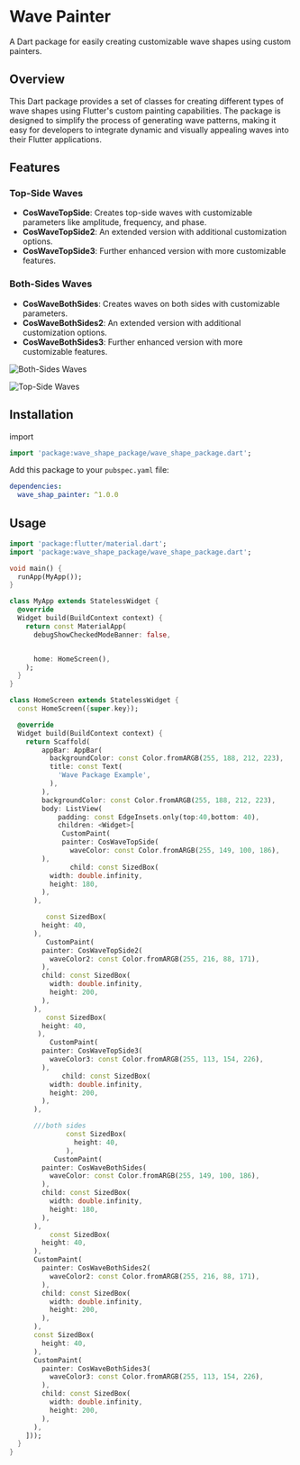 <!--
Developer:Haneen Amer , Zeena Ibrahem
Github:https://github.com/haneenAmer/wave_shapes_package_repo
Github : https://github.com/Zeena0-0
-->

# Wave Painter

A Dart package for easily creating customizable wave shapes using custom painters.

## Overview

This Dart package provides a set of classes for creating different types of wave shapes using Flutter's
custom painting capabilities. The package is designed to simplify the process of generating wave
patterns, making it easy for developers to integrate dynamic and visually appealing waves into their
Flutter applications.

## Features

### Top-Side Waves

- **CosWaveTopSide**: Creates top-side waves with customizable parameters like amplitude, frequency, and phase. 
- **CosWaveTopSide2**: An extended version with additional customization options.
- **CosWaveTopSide3**: Further enhanced version with more customizable features.

### Both-Sides Waves

- **CosWaveBothSides**: Creates waves on both sides with customizable parameters. 
- **CosWaveBothSides2**: An extended version with additional customization options. 
- **CosWaveBothSides3**: Further enhanced version with more customizable features. 

![Both-Sides Waves](https://cdn.discordapp.com/attachments/1166330871389884477/1194717935558725713/IMG_20240110_220200_451.png?ex=65b15ec8&is=659ee9c8&hm=e464b300fe952a54b1448b213f71fc5739ced03c26c1454da697fefd18262e6e&)

![Top-Side Waves](https://cdn.discordapp.com/attachments/1166330871389884477/1194717936137547806/IMG_20240110_220201_194.png?ex=65b15ec8&is=659ee9c8&hm=30111feaf51f1635d3d9a85200a3b90636370ac4326d5a1da029c6f21bc027b5&)


## Installation
import
```dart
import 'package:wave_shape_package/wave_shape_package.dart';
```
Add this package to your `pubspec.yaml` file:

```yaml
dependencies:
  wave_shap_painter: ^1.0.0
```


## Usage 
```dart
import 'package:flutter/material.dart';
import 'package:wave_shape_package/wave_shape_package.dart';

void main() {
  runApp(MyApp());
}

class MyApp extends StatelessWidget {
  @override
  Widget build(BuildContext context) {
    return const MaterialApp(
      debugShowCheckedModeBanner: false,


      home: HomeScreen(),
    );
  }
}

class HomeScreen extends StatelessWidget {
  const HomeScreen({super.key});

  @override
  Widget build(BuildContext context) {
    return Scaffold(
        appBar: AppBar(
          backgroundColor: const Color.fromARGB(255, 188, 212, 223),
          title: const Text(
            'Wave Package Example',
          ),
        ),
        backgroundColor: const Color.fromARGB(255, 188, 212, 223),
        body: ListView(
            padding: const EdgeInsets.only(top:40,bottom: 40),
            children: <Widget>[
             CustomPaint(
             painter: CosWaveTopSide(
               waveColor: const Color.fromARGB(255, 149, 100, 186),
        ),
               child: const SizedBox(
          width: double.infinity,
          height: 180,
        ),
      ),

         const SizedBox(
        height: 40,
      ),
         CustomPaint(
        painter: CosWaveTopSide2(
          waveColor2: const Color.fromARGB(255, 216, 88, 171),
        ),
        child: const SizedBox(
          width: double.infinity,
          height: 200,
        ),
      ),
         const SizedBox(
        height: 40,
       ),
          CustomPaint(
        painter: CosWaveTopSide3(
          waveColor3: const Color.fromARGB(255, 113, 154, 226),
        ),
             child: const SizedBox(
          width: double.infinity,
          height: 200,
        ),
      ),

      ///both sides
              const SizedBox(
                height: 40,
              ),
           CustomPaint(
        painter: CosWaveBothSides(
          waveColor: const Color.fromARGB(255, 149, 100, 186),
        ),
        child: const SizedBox(
          width: double.infinity,
          height: 180,
        ),
      ),
          const SizedBox(
        height: 40,
      ),
      CustomPaint(
        painter: CosWaveBothSides2(
          waveColor2: const Color.fromARGB(255, 216, 88, 171),
        ),
        child: const SizedBox(
          width: double.infinity,
          height: 200,
        ),
      ),
      const SizedBox(
        height: 40,
      ),
      CustomPaint(
        painter: CosWaveBothSides3(
          waveColor3: const Color.fromARGB(255, 113, 154, 226),
        ),
        child: const SizedBox(
          width: double.infinity,
          height: 200,
        ),
      ),
    ]));
  }
}

```